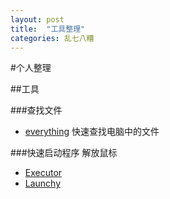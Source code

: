 ```yaml
---
layout: post
title:  "工具整理"
categories: 乱七八糟
---
```


#个人整理

##工具


###查找文件
-  [everything](http://www.voidtools.com/downloads)  快速查找电脑中的文件

###快速启动程序 解放鼠标
-	[Executor](http://www.executor.dk)
-	[Launchy](http://launchy.net)